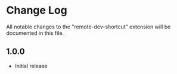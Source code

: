 # Change Log

All notable changes to the "remote-dev-shortcut" extension will be documented in this file.


## 1.0.0

- Initial release